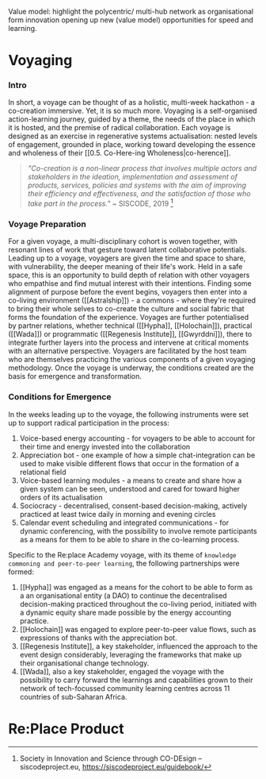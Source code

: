 Value model: highlight the polycentric/ multi-hub network as organisational form innovation opening up new (value model) opportunities for speed and learning. 
# Voyaging
### Intro
In short, a voyage can be thought of as a holistic, multi-week hackathon - a co-creation immersive. Yet, it is so much more. Voyaging is a self-organised action-learning journey, guided by a theme, the needs of the place in which it is hosted, and the premise of radical collaboration. Each voyage is designed as an exercise in regenerative systems actualisation: nested levels of engagement, grounded in place, working toward developing the essence and wholeness of their [[0.5. Co-Here-ing Wholeness|co-herence]].

> *"Co-creation is a non-linear process that involves multiple actors and stakeholders in the ideation, implementation and assessment of products, services, policies and systems with the aim of improving their efficiency and effectiveness, and the satisfaction of those who take part in the process."* ~ SISCODE, 2019 [^1]
### Voyage Preparation
For a given voyage, a multi-disciplinary cohort is woven together, with resonant lines of work that gesture toward latent collaborative potentials. Leading up to a voyage, voyagers are given the time and space to share, with vulnerability, the deeper meaning of their life's work. Held in a safe space, this is an opportunity to build depth of relation with other voyagers who empathise and find mutual interest with their intentions. Finding some alignment of purpose before the event begins, voyagers then enter into a co-living environment ([[Astralship]]) - a commons - where they're required to bring their whole selves to co-create the culture and social fabric that forms the foundation of the experience. Voyages are further potentialised by partner relations, whether technical ([[Hypha]], [[Holochain]]), practical ([[Wada]]) or programmatic ([[Regenesis Institute]], [[Gwyrddni]]), there to integrate further layers into the process and intervene at critical moments with an alternative perspective. Voyagers are facilitated by the host team who are themselves practicing the various components of a given voyaging methodology. Once the voyage is underway, the conditions created are the basis for emergence and transformation.
### Conditions for Emergence
In the weeks leading up to the voyage, the following instruments were set up to support radical participation in the process:
1. Voice-based energy accounting - for voyagers to be able to account for their time and energy invested into the collaboration
2. Appreciation bot - one example of how a simple chat-integration can be used to make visible different flows that occur in the formation of a relational field
3. Voice-based learning modules - a means to create and share how a given system can be seen, understood and cared for toward higher orders of its actualisation
4. Sociocracy - decentralised, consent-based decision-making, actively practiced at least twice daily in morning and evening circles
5. Calendar event scheduling and integrated communications - for dynamic conferencing, with the possibility to involve remote participants as a means for them to be able to share in the co-learning process.

Specific to the Re:place Academy voyage, with its theme of `knowledge commoning and peer-to-peer learning`, the following partnerships were formed:
1. [[Hypha]] was engaged as a means for the cohort to be able to form as a an organisational entity (a DAO) to continue the decentralised decision-making practiced throughout the co-living period, initiated with a dynamic equity share made possible by the energy accounting practice.
2. [[Holochain]] was engaged to explore peer-to-peer value flows, such as expressions of thanks with the appreciation bot.
3. [[Regenesis Institute]], a key stakeholder, influenced the approach to the event design considerably, leveraging the frameworks that make up their organisational change technology.
4. [[Wada]], also a key stakeholder, engaged the voyage with the possibility to carry forward the learnings and capabilities grown to their network of tech-focussed community learning centres across 11 countries of sub-Saharan Africa.
# Re:Place Product

[^1]: Society in Innovation and Science through CO-DEsign – siscodeproject.eu, https://siscodeproject.eu/guidebook/